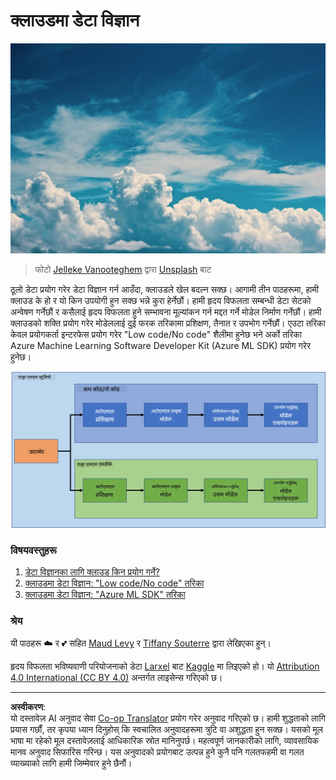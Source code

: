 <!--
CO_OP_TRANSLATOR_METADATA:
{
  "original_hash": "8dfe141a0f46f7d253e07f74913c7f44",
  "translation_date": "2025-08-27T17:37:02+00:00",
  "source_file": "5-Data-Science-In-Cloud/README.md",
  "language_code": "ne"
}
-->
# क्लाउडमा डेटा विज्ञान

![cloud-picture](../../../translated_images/cloud-picture.f5526de3c6c6387b2d656ba94f019b3352e5e3854a78440e4fb00c93e2dea675.ne.jpg)

> फोटो [Jelleke Vanooteghem](https://unsplash.com/@ilumire) द्वारा [Unsplash](https://unsplash.com/s/photos/cloud?orientation=landscape) बाट

ठूलो डेटा प्रयोग गरेर डेटा विज्ञान गर्न आउँदा, क्लाउडले खेल बदल्न सक्छ। आगामी तीन पाठहरूमा, हामी क्लाउड के हो र यो किन उपयोगी हुन सक्छ भन्ने कुरा हेर्नेछौं। हामी हृदय विफलता सम्बन्धी डेटा सेटको अन्वेषण गर्नेछौं र कसैलाई हृदय विफलता हुने सम्भावना मूल्यांकन गर्न मद्दत गर्ने मोडेल निर्माण गर्नेछौं। हामी क्लाउडको शक्ति प्रयोग गरेर मोडेललाई दुई फरक तरिकामा प्रशिक्षण, तैनात र उपभोग गर्नेछौं। एउटा तरिका केवल प्रयोगकर्ता इन्टरफेस प्रयोग गरेर "Low code/No code" शैलीमा हुनेछ भने अर्को तरिका Azure Machine Learning Software Developer Kit (Azure ML SDK) प्रयोग गरेर हुनेछ।

![project-schema](../../../translated_images/project-schema.420e56d495624541eaecf2b737f138c86fb7d8162bb1c0bf8783c350872ffc4d.ne.png)

### विषयवस्तुहरू

1. [डेटा विज्ञानका लागि क्लाउड किन प्रयोग गर्ने?](17-Introduction/README.md)
2. [क्लाउडमा डेटा विज्ञान: "Low code/No code" तरिका](18-Low-Code/README.md)
3. [क्लाउडमा डेटा विज्ञान: "Azure ML SDK" तरिका](19-Azure/README.md)

### श्रेय
यी पाठहरू ☁️ र 💕 सहित [Maud Levy](https://twitter.com/maudstweets) र [Tiffany Souterre](https://twitter.com/TiffanySouterre) द्वारा लेखिएका हुन्।

हृदय विफलता भविष्यवाणी परियोजनाको डेटा [
Larxel](https://www.kaggle.com/andrewmvd) बाट [Kaggle](https://www.kaggle.com/andrewmvd/heart-failure-clinical-data) मा लिइएको हो। यो [Attribution 4.0 International (CC BY 4.0)](https://creativecommons.org/licenses/by/4.0/) अन्तर्गत लाइसेन्स गरिएको छ।

---

**अस्वीकरण**:  
यो दस्तावेज़ AI अनुवाद सेवा [Co-op Translator](https://github.com/Azure/co-op-translator) प्रयोग गरेर अनुवाद गरिएको छ। हामी शुद्धताको लागि प्रयास गर्छौं, तर कृपया ध्यान दिनुहोस् कि स्वचालित अनुवादहरूमा त्रुटि वा अशुद्धता हुन सक्छ। यसको मूल भाषा मा रहेको मूल दस्तावेज़लाई आधिकारिक स्रोत मानिनुपर्छ। महत्वपूर्ण जानकारीको लागि, व्यावसायिक मानव अनुवाद सिफारिस गरिन्छ। यस अनुवादको प्रयोगबाट उत्पन्न हुने कुनै पनि गलतफहमी वा गलत व्याख्याको लागि हामी जिम्मेवार हुने छैनौं।